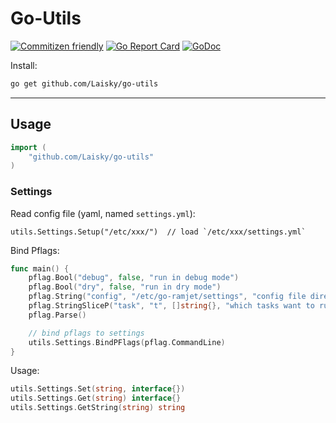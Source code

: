 # Go-Utils


[![Commitizen friendly](https://img.shields.io/badge/commitizen-friendly-brightgreen.svg)](http://commitizen.github.io/cz-cli/)
[![Go Report Card](https://goreportcard.com/badge/github.com/Laisky/go-utils)](https://goreportcard.com/report/github.com/Laisky/go-utils)
[![GoDoc](https://godoc.org/github.com/Laisky/go-utils?status.svg)](https://godoc.org/github.com/Laisky/go-utils)


Install:

```sh
go get github.com/Laisky/go-utils
```

---

## Usage

```go
import (
    "github.com/Laisky/go-utils"
)
```

### Settings

Read config file (yaml, named `settings.yml`):

```
utils.Settings.Setup("/etc/xxx/")  // load `/etc/xxx/settings.yml`
```

Bind Pflags:

```go
func main() {
    pflag.Bool("debug", false, "run in debug mode")
    pflag.Bool("dry", false, "run in dry mode")
    pflag.String("config", "/etc/go-ramjet/settings", "config file directory path")
    pflag.StringSliceP("task", "t", []string{}, "which tasks want to runnning, like\n ./main -t t1,t2,heartbeat")
    pflag.Parse()

    // bind pflags to settings
    utils.Settings.BindPFlags(pflag.CommandLine)
}
```

Usage:

```go
utils.Settings.Set(string, interface{})
utils.Settings.Get(string) interface{}
utils.Settings.GetString(string) string
```
